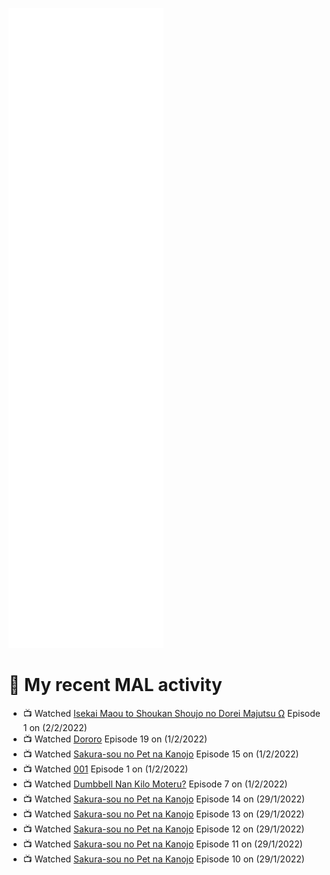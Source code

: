 ![Metrics](https://github.com/noxan-dev/noxan-dev/blob/main/github-metrics.svg)

# 🌸 My recent MAL activity

<!-- MAL_ACTIVITY:start -->

- 📺 Watched [Isekai Maou to Shoukan Shoujo no Dorei Majutsu Ω](https://myanimelist.net/anime/41623) Episode 1 on (2/2/2022)
- 📺 Watched [Dororo](https://myanimelist.net/anime/37520) Episode 19 on (1/2/2022)
- 📺 Watched [Sakura-sou no Pet na Kanojo](https://myanimelist.net/anime/13759) Episode 15 on (1/2/2022)
- 📺 Watched [001](https://myanimelist.net/anime/29978) Episode 1 on (1/2/2022)
- 📺 Watched [Dumbbell Nan Kilo Moteru?](https://myanimelist.net/anime/39026) Episode 7 on (1/2/2022)
- 📺 Watched [Sakura-sou no Pet na Kanojo](https://myanimelist.net/anime/13759) Episode 14 on (29/1/2022)
- 📺 Watched [Sakura-sou no Pet na Kanojo](https://myanimelist.net/anime/13759) Episode 13 on (29/1/2022)
- 📺 Watched [Sakura-sou no Pet na Kanojo](https://myanimelist.net/anime/13759) Episode 12 on (29/1/2022)
- 📺 Watched [Sakura-sou no Pet na Kanojo](https://myanimelist.net/anime/13759) Episode 11 on (29/1/2022)
- 📺 Watched [Sakura-sou no Pet na Kanojo](https://myanimelist.net/anime/13759) Episode 10 on (29/1/2022)

<!-- MAL_ACTIVITY:end -->
